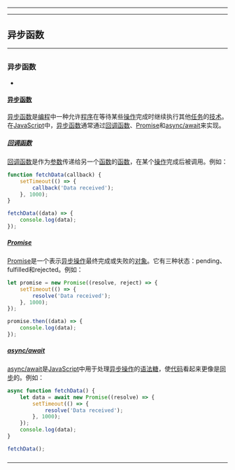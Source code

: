 # 
___
___
## 异步函数
___
## 
### 异步函数
- 

#### [异步函数](https://zh.wikipedia.org/wiki/异步函数)

[异步函数](https://zh.wikipedia.org/wiki/异步函数)是[编程](https://zh.wikipedia.org/wiki/编程)中一种允许[程序](https://zh.wikipedia.org/wiki/程序)在等待某些[操作](https://zh.wikipedia.org/wiki/操作)完成时继续执行其他[任务](https://zh.wikipedia.org/wiki/任务)的[技术](https://zh.wikipedia.org/wiki/技术)。在[JavaScript](https://zh.wikipedia.org/wiki/JavaScript)中，[异步函数](https://zh.wikipedia.org/wiki/异步函数)通常通过[回调函数](https://zh.wikipedia.org/wiki/回调函数)、[Promise](https://zh.wikipedia.org/wiki/Promise)和[async/await](https://zh.wikipedia.org/wiki/async/await)来实现。

##### [回调函数](https://zh.wikipedia.org/wiki/回调函数)

[回调函数](https://zh.wikipedia.org/wiki/回调函数)是作为[参数](https://zh.wikipedia.org/wiki/参数)传递给另一个[函数](https://zh.wikipedia.org/wiki/函数)的[函数](https://zh.wikipedia.org/wiki/函数)，在某个[操作](https://zh.wikipedia.org/wiki/操作)完成后被调用。例如：

```javascript
function fetchData(callback) {
    setTimeout(() => {
        callback('Data received');
    }, 1000);
}

fetchData((data) => {
    console.log(data);
});
```

##### [Promise](https://zh.wikipedia.org/wiki/Promise)

[Promise](https://zh.wikipedia.org/wiki/Promise)是一个表示[异步操作](https://zh.wikipedia.org/wiki/异步操作)最终完成或失败的[对象](https://zh.wikipedia.org/wiki/对象)。它有三种状态：pending、fulfilled和rejected。例如：

```javascript
let promise = new Promise((resolve, reject) => {
    setTimeout(() => {
        resolve('Data received');
    }, 1000);
});

promise.then((data) => {
    console.log(data);
});
```

##### [async/await](https://zh.wikipedia.org/wiki/async/await)

[async/await](https://zh.wikipedia.org/wiki/async/await)是[JavaScript](https://zh.wikipedia.org/wiki/JavaScript)中用于处理[异步操作](https://zh.wikipedia.org/wiki/异步操作)的[语法糖](https://zh.wikipedia.org/wiki/语法糖)，使[代码](https://zh.wikipedia.org/wiki/代码)看起来更像是[同步](https://zh.wikipedia.org/wiki/同步)的。例如：

```javascript
async function fetchData() {
    let data = await new Promise((resolve) => {
        setTimeout(() => {
            resolve('Data received');
        }, 1000);
    });
    console.log(data);
}

fetchData();
```


### 
___
